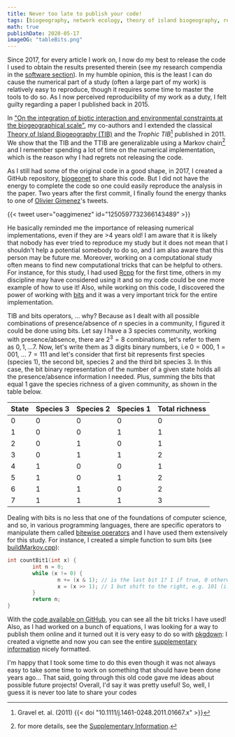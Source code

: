 ```yaml
---
title: Never too late to publish your code!
tags: [biogeography, network ecology, theory of island biogeography, research compendium, code]
math: true
publishDate: 2020-05-17
imageOG: "tableBits.png"
---
```


Since 2017, for every article I work on, I now do my best to release the code I
used to obtain the results presented therein (see my research compendia in the
[software section](/software/)). In my humble opinion, this is the least I can
do cause the numerical part of a study (often a large part of my work) is
relatively easy to reproduce, though it requires some time to master the tools
to do so. As I now perceived reproducibility of my work as a duty, I felt guilty regarding a paper I published back in 2015.

In ["On the integration of biotic interaction and environmental constraints at
the biogeographical
scale"](https://onlinelibrary.wiley.com/doi/full/10.1111/ecog.01714), my
co-authors and I extended the classical [Theory of Island Biogeography
(TIB)](https://en.wikipedia.org/wiki/The_Theory_of_Island_Biogeography) and the
*Trophic TIB*[^note1] published in 2011. We show that the TIB and the TTIB are
generalizable using a Markov chain[^note2] and I remember spending a lot of time
on the numerical implementation, which is the reason why I had regrets not
releasing the code.

As I still had some of the original code in a good shape, in 2017, I created a
GitHub repository, [biogeonet](https://github.com/KevCaz/biogeonet) to share
this code. But I did not have the energy to complete the code so one could
easily reproduce the analysis in the paper. Two years after the first commit, I
finally found the energy thanks to one of  [Olivier
Gimenez](https://oliviergimenez.wordpress.com/)'s tweets.

{{< tweet user="oaggimenez" id="1250597732366143489" >}}

He basically reminded me the importance of releasing numerical implementations,
even if they are >4 years old! I am aware that it is likely that nobody has ever
tried to reproduce my study but it does not mean that I shouldn't help a
potential somebody to do so, and I am also aware that this person may be future
me. Moreover, working on a computational study often means to find new
computational tricks that can be helpful to others. For instance, for this
study, I had used [Rcpp](http://www.rcpp.org/) for the first time, others in my
discipline may have considered using it and so my code could be one more example
of how to use it! Also, while working on this code, I discovered the power of
working with [bits](https://en.wikipedia.org/wiki/Bit) and it was a very
important trick for the entire implementation.

TIB and bits operators, ... why? Because as I dealt with all possible
combinations of presence/absence of $n$ species in a community, I figured it
could be done using bits. Let say I have a 3 species community, working with
presence/absence, there are $2^3 = 8$ combinations, let's refer to them as $0,
1, ... 7$. Now, let's write them as 3 digits binary numbers, i.e $0 = 000$, $1 =
001$, ... $7 = 111$ and let's consider that first bit represents first species
(species 1), the second bit, species 2 and the third bit species 3. In this
case, the bit binary representation of the number of a given state holds all the
presence/absence information I needed. Plus, summing the bits that equal 1 gave
the species richness of a given community, as shown in the table below.


|State | Species 3 | Species 2 | Species 1 | Total richness |
|:---- |:----------|:----------|:----------|:---------------|
|0     | 0         | 0         | 0         | 0              |
|1     | 0         | 0         | 1         | 1              |
|2     | 0         | 1         | 0         | 1              |
|3     | 0         | 1         | 1         | 2              |
|4     | 1         | 0         | 0         | 1              |
|5     | 1         | 0         | 1         | 2              |
|6     | 1         | 1         | 0         | 2              |
|7     | 1         | 1         | 1         | 3              |


Dealing with bits is no less that one of the foundations of computer science,
and so, in various programming languages, there are specific operators to
manipulate them called [bitewise
operators](https://www.geeksforgeeks.org/bitwise-operators-in-c-cpp/) and I have
used them extensively for this study. For instance, I created a simple function
to sum bits (see
[buildMarkov.cpp](https://github.com/KevCaz/biogeonet/blob/master/src/buildMarkov.cpp)):

```cpp
int countBit1(int x) {
		int n = 0;
		while (x != 0) {
				n += (x & 1); // is the last bit 1? 1 if true, 0 otherwise
				x = (x >> 1); // 1 but shift to the right, e.g. 101 (i.e. 5) => 010 (2)
		}
		return n;
}
```

With the [code available on GitHub](https://kevcaz.github.io/biogeonet/), you
can see all the bit tricks I have used! Also, as I had worked on a bunch of
equations, I was looking for a way to publish them online and it turned out it
is very easy to do so with [pkgdown](https://kevcaz.github.io/biogeonet/): I
created a vignette and now you can see the entire [supplementary
information](https://kevcaz.github.io/biogeonet/articles/Cazelles_2016_SI.html)
nicely formatted.

I'm happy that I took some time to do this even though it was not always easy to
take some time to work on something that should have been done years ago... That
said, going through this old code gave me ideas about possible future projects!
Overall, I'd say it was pretty useful! So, well, I guess it is never too
late to share your codes



[^note1]: Gravel et. al. (2011) {{< doi "10.1111/j.1461-0248.2011.01667.x" >}}
[^note2]: for more details, see the [Supplementary
Information](https://kevcaz.github.io/biogeonet/articles/Cazelles_2016_SI.html).